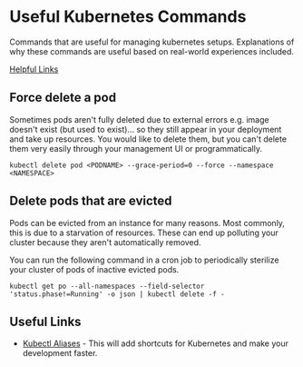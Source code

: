 # Useful Kubernetes Commands
Commands that are useful for managing kubernetes setups. Explanations
of why these commands are useful based on real-world experiences included.

[Helpful Links](#useful-links)

## Force delete a pod
Sometimes pods aren't fully deleted due to external errors e.g. image doesn't
exist (but used to exist)... so they still appear in your deployment and take up resources. You
would like to delete them, but you can't delete them very easily through your
management UI or programmatically.

`kubectl delete pod <PODNAME> --grace-period=0 --force --namespace <NAMESPACE>`

## Delete pods that are evicted
Pods can be evicted from an instance for many reasons. Most commonly, this is due
to a starvation of resources. These can end up polluting your cluster because
they aren't automatically removed.

You can run the following command in a cron job to periodically sterilize your
cluster of pods of inactive evicted pods.

`kubectl get po --all-namespaces --field-selector 'status.phase!=Running' -o json | kubectl delete -f -`

## Useful Links
- [Kubectl Aliases](git@github.com:clementohNZ/useful-kubernetes-commands.git) - This will
add shortcuts for Kubernetes and make your development faster.
